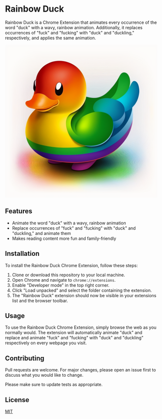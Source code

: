 # Rainbow Duck

Rainbow Duck is a Chrome Extension that animates every occurrence of the word "duck" with a wavy, rainbow animation. Additionally, it replaces occurrences of "fuck" and "fucking" with "duck" and "duckling," respectively, and applies the same animation.

![](favicon.png)

## Features

- Animate the word "duck" with a wavy, rainbow animation
- Replace occurrences of "fuck" and "fucking" with "duck" and "duckling," and animate them
- Makes reading content more fun and family-friendly


## Installation

To install the Rainbow Duck Chrome Extension, follow these steps:

1. Clone or download this repository to your local machine.
2. Open Chrome and navigate to `chrome://extensions`.
3. Enable "Developer mode" in the top right corner.
4. Click "Load unpacked" and select the folder containing the extension.
5. The "Rainbow Duck" extension should now be visible in your extensions list and the browser toolbar.

## Usage

To use the Rainbow Duck Chrome Extension, simply browse the web as you normally would. The extension will automatically animate "duck" and replace and animate "fuck" and "fucking" with "duck" and "duckling" respectively on every webpage you visit.

## Contributing

Pull requests are welcome. For major changes, please open an issue first to discuss what you would like to change.

Please make sure to update tests as appropriate.

## License

[MIT](https://choosealicense.com/licenses/mit/)
